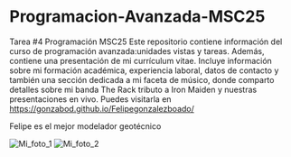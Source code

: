 # Programacion-Avanzada-MSC25
Tarea #4 Programación MSC25
Este repositorio contiene información del curso de programación avanzada:unidades vistas y tareas. Además, contiene una presentación de mi currículum vitae. Incluye información sobre mi formación académica, experiencia laboral, datos de contacto y también una sección dedicada a mi faceta de músico, donde comparto detalles sobre mi banda The Rack tributo a Iron Maiden y nuestras presentaciones en vivo.
Puedes visitarla en https://gonzabod.github.io/Felipegonzalezboado/

Felipe es el mejor modelador geotécnico

![Mi_foto_1](https://media.licdn.com/dms/image/v2/C4E22AQGS-mkAGgYZMg/feedshare-shrink_800/feedshare-shrink_800/0/1646046992426?e=2147483647&v=beta&t=1sf2iod6bXZx4IZCM1F_sGZYEZMnv2faG8ElXVd0hpc)
![Mi_foto_2](https://www.observador.cl/wp-content/uploads/2024/04/Quillota-con-evento-de-rock-juntaran-alimentos-para-victimas-de-incendios-de-Vina-1024x640.png)

